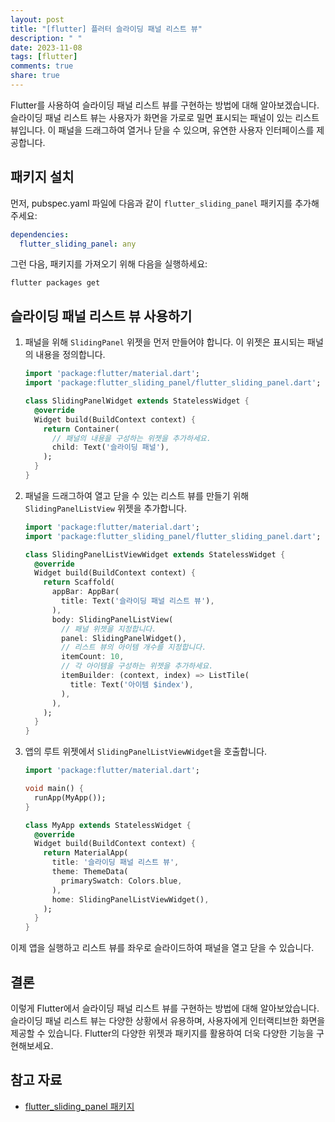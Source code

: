 ```yaml
---
layout: post
title: "[flutter] 플러터 슬라이딩 패널 리스트 뷰"
description: " "
date: 2023-11-08
tags: [flutter]
comments: true
share: true
---
```


Flutter를 사용하여 슬라이딩 패널 리스트 뷰를 구현하는 방법에 대해 알아보겠습니다. 슬라이딩 패널 리스트 뷰는 사용자가 화면을 가로로 밀면 표시되는 패널이 있는 리스트 뷰입니다. 이 패널을 드래그하여 열거나 닫을 수 있으며, 유연한 사용자 인터페이스를 제공합니다.

## 패키지 설치

먼저, pubspec.yaml 파일에 다음과 같이 `flutter_sliding_panel` 패키지를 추가해주세요:

```yaml
dependencies:
  flutter_sliding_panel: any
```

그런 다음, 패키지를 가져오기 위해 다음을 실행하세요:

```
flutter packages get
```

## 슬라이딩 패널 리스트 뷰 사용하기

1. 패널을 위해 `SlidingPanel` 위젯을 먼저 만들어야 합니다. 이 위젯은 표시되는 패널의 내용을 정의합니다.

   ```dart
   import 'package:flutter/material.dart';
   import 'package:flutter_sliding_panel/flutter_sliding_panel.dart';

   class SlidingPanelWidget extends StatelessWidget {
     @override
     Widget build(BuildContext context) {
       return Container(
         // 패널의 내용을 구성하는 위젯을 추가하세요.
         child: Text('슬라이딩 패널'),
       );
     }
   }
   ```

2. 패널을 드래그하여 열고 닫을 수 있는 리스트 뷰를 만들기 위해 `SlidingPanelListView` 위젯을 추가합니다.

   ```dart
   import 'package:flutter/material.dart';
   import 'package:flutter_sliding_panel/flutter_sliding_panel.dart';

   class SlidingPanelListViewWidget extends StatelessWidget {
     @override
     Widget build(BuildContext context) {
       return Scaffold(
         appBar: AppBar(
           title: Text('슬라이딩 패널 리스트 뷰'),
         ),
         body: SlidingPanelListView(
           // 패널 위젯을 지정합니다.
           panel: SlidingPanelWidget(),
           // 리스트 뷰의 아이템 개수를 지정합니다.
           itemCount: 10,
           // 각 아이템을 구성하는 위젯을 추가하세요.
           itemBuilder: (context, index) => ListTile(
             title: Text('아이템 $index'),
           ),
         ),
       );
     }
   }
   ```

3. 앱의 루트 위젯에서 `SlidingPanelListViewWidget`을 호출합니다.

   ```dart
   import 'package:flutter/material.dart';

   void main() {
     runApp(MyApp());
   }

   class MyApp extends StatelessWidget {
     @override
     Widget build(BuildContext context) {
       return MaterialApp(
         title: '슬라이딩 패널 리스트 뷰',
         theme: ThemeData(
           primarySwatch: Colors.blue,
         ),
         home: SlidingPanelListViewWidget(),
       );
     }
   }
   ```

이제 앱을 실행하고 리스트 뷰를 좌우로 슬라이드하여 패널을 열고 닫을 수 있습니다.

## 결론

이렇게 Flutter에서 슬라이딩 패널 리스트 뷰를 구현하는 방법에 대해 알아보았습니다. 슬라이딩 패널 리스트 뷰는 다양한 상황에서 유용하며, 사용자에게 인터랙티브한 화면을 제공할 수 있습니다. Flutter의 다양한 위젯과 패키지를 활용하여 더욱 다양한 기능을 구현해보세요.

## 참고 자료
- [flutter_sliding_panel 패키지](https://pub.dev/packages/flutter_sliding_panel)